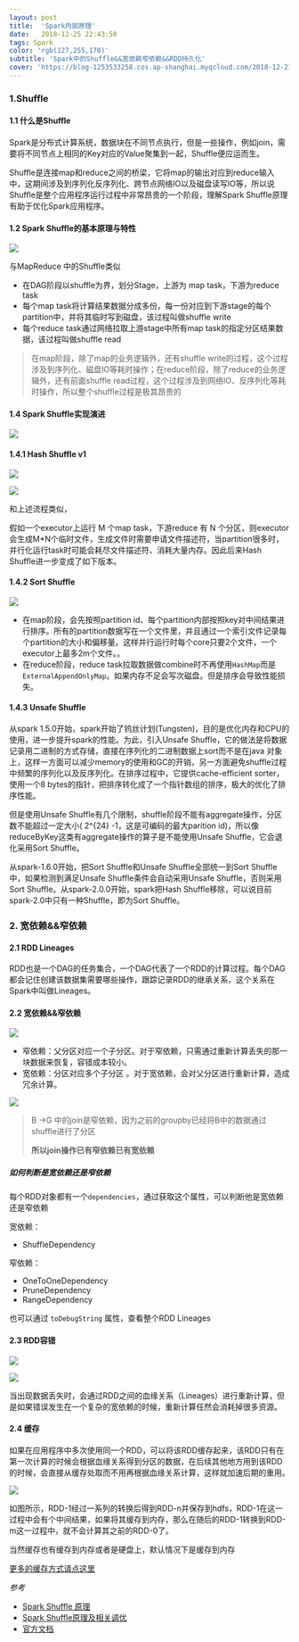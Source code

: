 ```yaml
---
layout: post
title:  'Spark内部原理'
date:   2018-12-25 22:43:50
tags: Spark
color: 'rgb(127,255,170)'
subtitle: 'Spark中的Shuffle&&宽依赖窄依赖&&RDD持久化'
cover: 'https://blog-1253533258.cos.ap-shanghai.myqcloud.com/2018-12-21/spark-cluster-overview.png'
---
```


### 1.Shuffle

#### 1.1 什么是Shuffle

Spark是分布式计算系统，数据块在不同节点执行，但是一些操作，例如join，需要将不同节点上相同的Key对应的Value聚集到一起，Shuffle便应运而生。

Shuffle是连接map和reduce之间的桥梁，它将map的输出对应到reduce输入中，这期间涉及到序列化反序列化、跨节点网络IO以及磁盘读写IO等，所以说Shuffle是整个应用程序运行过程中非常昂贵的一个阶段，理解Spark Shuffle原理有助于优化Spark应用程序。



#### 1.2 Spark Shuffle的基本原理与特性

![](https://blog-1253533258.cos.ap-shanghai.myqcloud.com/2018-12-21/spark-shuffle-overview.png)

与MapReduce 中的Shuffle类似

- 在DAG阶段以shuffle为界，划分Stage，上游为 map task，下游为reduce task
- 每个map task将计算结果数据分成多份，每一份对应到下游stage的每个partition中，并将其临时写到磁盘，该过程叫做shuffle write
- 每个reduce task通过网络拉取上游stage中所有map task的指定分区结果数据，该过程叫做shuffle read

> 在map阶段，除了map的业务逻辑外，还有shuffle write的过程，这个过程涉及到序列化、磁盘IO等耗时操作；在reduce阶段，除了reduce的业务逻辑外，还有前面shuffle read过程，这个过程涉及到网络IO、反序列化等耗时操作，所以整个shuffle过程是极其昂贵的

#### 1.4 Spark Shuffle实现演进

![](https://blog-1253533258.cos.ap-shanghai.myqcloud.com/2018-12-21/spark-shuffle-evolution.png)

#### 1.4.1 Hash Shuffle v1

![](https://blog-1253533258.cos.ap-shanghai.myqcloud.com/2018-12-21/spark-shuffle-v1.png)

![](https://blog-1253533258.cos.ap-shanghai.myqcloud.com/2018-12-21/spark-shuffle-v2.png)

和上述流程类似，

假如一个executor上运行 M 个map task，下游reduce 有 N 个分区，则executor 会生成M*N个临时文件，生成文件时需要申请文件描述符，当partition很多时，并行化运行task时可能会耗尽文件描述符、消耗大量内存。因此后来Hash Shuffle进一步变成了如下版本。

#### 1.4.2 Sort Shuffle

![](https://blog-1253533258.cos.ap-shanghai.myqcloud.com/2018-12-21/spark-shuffle-v3.png)

- 在map阶段，会先按照partition id、每个partition内部按照key对中间结果进行排序。所有的partition数据写在一个文件里，并且通过一个索引文件记录每个partition的大小和偏移量。这样并行运行时每个core只要2个文件，一个executor上最多2m个文件。。
- 在reduce阶段，reduce task拉取数据做combine时不再使用`HashMap`而是`ExternalAppendOnlyMap`。如果内存不足会写次磁盘。但是排序会导致性能损失。

#### 1.4.3 Unsafe Shuffle

从spark 1.5.0开始，spark开始了钨丝计划(Tungsten)，目的是优化内存和CPU的使用，进一步提升spark的性能。为此，引入Unsafe Shuffle，它的做法是将数据记录用二进制的方式存储，直接在序列化的二进制数据上sort而不是在java 对象上，这样一方面可以减少memory的使用和GC的开销，另一方面避免shuffle过程中频繁的序列化以及反序列化。在排序过程中，它提供cache-efficient sorter，使用一个8 bytes的指针，把排序转化成了一个指针数组的排序，极大的优化了排序性能。

但是使用Unsafe Shuffle有几个限制，shuffle阶段不能有aggregate操作，分区数不能超过一定大小(  2^{24} -1，这是可编码的最大parition id)，所以像reduceByKey这类有aggregate操作的算子是不能使用Unsafe Shuffle，它会退化采用Sort Shuffle。

从spark-1.6.0开始，把Sort Shuffle和Unsafe Shuffle全部统一到Sort Shuffle中，如果检测到满足Unsafe Shuffle条件会自动采用Unsafe Shuffle，否则采用Sort Shuffle。从spark-2.0.0开始，spark把Hash Shuffle移除，可以说目前spark-2.0中只有一种Shuffle，即为Sort Shuffle。



### 2. 宽依赖&&窄依赖

#### 2.1 RDD Lineages

RDD也是一个DAG的任务集合，一个DAG代表了一个RDD的计算过程。每个DAG都会记住创建该数据集需要哪些操作，跟踪记录RDD的继承关系，这个关系在Spark中叫做Lineages。

#### 2.2 宽依赖&&窄依赖

![](https://blog-1253533258.cos.ap-shanghai.myqcloud.com/2018-12-21/spark-dependency.png)

- 窄依赖：父分区对应一个子分区。对于窄依赖，只需通过重新计算丢失的那一块数据来恢复，容错成本较小。
- 宽依赖：分区对应多个子分区 。对于宽依赖，会对父分区进行重新计算，造成冗余计算。

![](https://blog-1253533258.cos.ap-shanghai.myqcloud.com/2018-12-21/spark-dependency-join.png)



> B ->G 中的join是窄依赖，因为之前的groupby已经将B中的数据通过shuffle进行了分区
>
> **所以join操作已有窄依赖已有宽依赖**

#####  如何判断是宽依赖还是窄依赖

每个RDD对象都有一个`dependencies`，通过获取这个属性，可以判断他是宽依赖还是窄依赖

宽依赖：

- ShuffleDependency

窄依赖：

- OneToOneDependency
- PruneDependency
- RangeDependency

也可以通过 `toDebugString` 属性，查看整个RDD Lineages

#### 2.3 RDD容错

![](https://blog-1253533258.cos.ap-shanghai.myqcloud.com/2018-12-21/spark-tolerance1.png)

![](https://blog-1253533258.cos.ap-shanghai.myqcloud.com/2018-12-21/spark-tolerance2.png)

当出现数据丢失时，会通过RDD之间的血缘关系（Lineages）进行重新计算，但是如果错误发生在一个复杂的宽依赖的时候，重新计算任然会消耗掉很多资源。

#### 2.4 缓存

如果在应用程序中多次使用同一个RDD，可以将该RDD缓存起来，该RDD只有在第一次计算的时候会根据血缘关系得到分区的数据，在后续其他地方用到该RDD的时候，会直接从缓存处取而不用再根据血缘关系计算，这样就加速后期的重用。

![](https://blog-1253533258.cos.ap-shanghai.myqcloud.com/2018-12-21/rdd-cache.png)

如图所示，RDD-1经过一系列的转换后得到RDD-n并保存到hdfs，RDD-1在这一过程中会有个中间结果，如果将其缓存到内存，那么在随后的RDD-1转换到RDD-m这一过程中，就不会计算其之前的RDD-0了。

当然缓存也有缓存到内存或者是硬盘上，默认情况下是缓存到内存

[更多的缓存方式请点这里](https://spark.apache.org/docs/1.6.0/programming-guide.html#rdd-persistence)

*参考*

- [Spark Shuffle 原理](https://minihippo.github.io/2018/06/05/Spark-Shuffle-%E5%8E%9F%E7%90%86/)
- [Spark Shuffle原理及相关调优](http://sharkdtu.com/posts/spark-shuffle.html)
- [官方文档](https://spark.apache.org/docs/latest/rdd-programming-guide.html#shuffle-operations)


